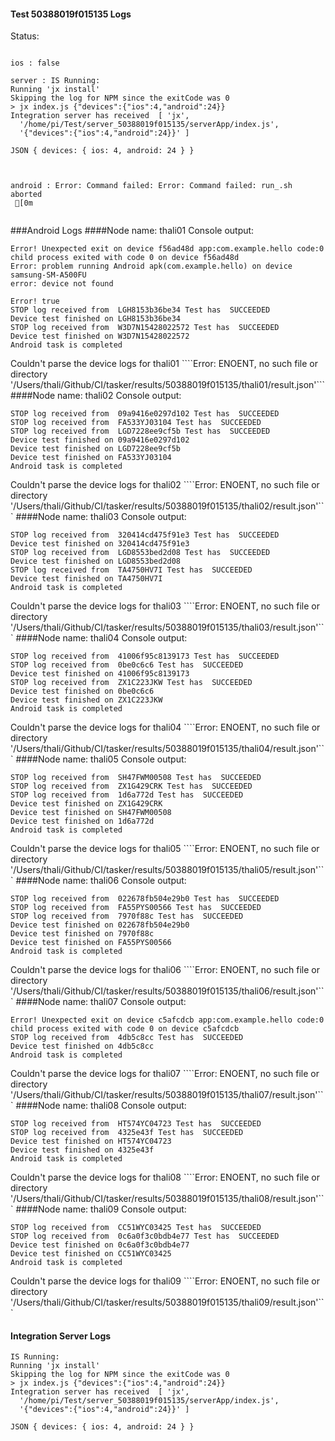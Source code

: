 #### Test 50388019f015135 Logs

Status: 
```

ios : false

server : IS Running:
Running 'jx install'
Skipping the log for NPM since the exitCode was 0
> jx index.js {"devices":{"ios":4,"android":24}}
Integration server has received  [ 'jx',
  '/home/pi/Test/server_50388019f015135/serverApp/index.js',
  '{"devices":{"ios":4,"android":24}}' ]

JSON { devices: { ios: 4, android: 24 } }



android : Error: Command failed: Error: Command failed: run_.sh aborted
 [0m


```
###Android Logs
####Node name: thali01
Console output:
```
Error! Unexpected exit on device f56ad48d app:com.example.hello code:0 
child process exited with code 0 on device f56ad48d 
Error: problem running Android apk(com.example.hello) on device samsung-SM-A500FU 
error: device not found
 
Error! true 
STOP log received from  LGH8153b36be34 Test has  SUCCEEDED
Device test finished on LGH8153b36be34 
STOP log received from  W3D7N15428022572 Test has  SUCCEEDED
Device test finished on W3D7N15428022572 
Android task is completed 
```


Couldn't parse the device logs for thali01
````Error: ENOENT, no such file or directory '/Users/thali/Github/CI/tasker/results/50388019f015135/thali01/result.json'```
####Node name: thali02
Console output:
```
STOP log received from  09a9416e0297d102 Test has  SUCCEEDED
STOP log received from  FA533YJ03104 Test has  SUCCEEDED
STOP log received from  LGD7228ee9cf5b Test has  SUCCEEDED
Device test finished on 09a9416e0297d102 
Device test finished on LGD7228ee9cf5b 
Device test finished on FA533YJ03104 
Android task is completed 
```


Couldn't parse the device logs for thali02
````Error: ENOENT, no such file or directory '/Users/thali/Github/CI/tasker/results/50388019f015135/thali02/result.json'```
####Node name: thali03
Console output:
```
STOP log received from  320414cd475f91e3 Test has  SUCCEEDED
Device test finished on 320414cd475f91e3 
STOP log received from  LGD8553bed2d08 Test has  SUCCEEDED
Device test finished on LGD8553bed2d08 
STOP log received from  TA4750HV7I Test has  SUCCEEDED
Device test finished on TA4750HV7I 
Android task is completed 
```


Couldn't parse the device logs for thali03
````Error: ENOENT, no such file or directory '/Users/thali/Github/CI/tasker/results/50388019f015135/thali03/result.json'```
####Node name: thali04
Console output:
```
STOP log received from  41006f95c8139173 Test has  SUCCEEDED
STOP log received from  0be0c6c6 Test has  SUCCEEDED
Device test finished on 41006f95c8139173 
STOP log received from  ZX1C223JKW Test has  SUCCEEDED
Device test finished on 0be0c6c6 
Device test finished on ZX1C223JKW 
Android task is completed 
```


Couldn't parse the device logs for thali04
````Error: ENOENT, no such file or directory '/Users/thali/Github/CI/tasker/results/50388019f015135/thali04/result.json'```
####Node name: thali05
Console output:
```
STOP log received from  SH47FWM00508 Test has  SUCCEEDED
STOP log received from  ZX1G429CRK Test has  SUCCEEDED
STOP log received from  1d6a772d Test has  SUCCEEDED
Device test finished on ZX1G429CRK 
Device test finished on SH47FWM00508 
Device test finished on 1d6a772d 
Android task is completed 
```


Couldn't parse the device logs for thali05
````Error: ENOENT, no such file or directory '/Users/thali/Github/CI/tasker/results/50388019f015135/thali05/result.json'```
####Node name: thali06
Console output:
```
STOP log received from  022678fb504e29b0 Test has  SUCCEEDED
STOP log received from  FA55PYS00566 Test has  SUCCEEDED
STOP log received from  7970f88c Test has  SUCCEEDED
Device test finished on 022678fb504e29b0 
Device test finished on 7970f88c 
Device test finished on FA55PYS00566 
Android task is completed 
```


Couldn't parse the device logs for thali06
````Error: ENOENT, no such file or directory '/Users/thali/Github/CI/tasker/results/50388019f015135/thali06/result.json'```
####Node name: thali07
Console output:
```
Error! Unexpected exit on device c5afcdcb app:com.example.hello code:0 
child process exited with code 0 on device c5afcdcb 
STOP log received from  4db5c8cc Test has  SUCCEEDED
Device test finished on 4db5c8cc 
Android task is completed 
```


Couldn't parse the device logs for thali07
````Error: ENOENT, no such file or directory '/Users/thali/Github/CI/tasker/results/50388019f015135/thali07/result.json'```
####Node name: thali08
Console output:
```
STOP log received from  HT574YC04723 Test has  SUCCEEDED
STOP log received from  4325e43f Test has  SUCCEEDED
Device test finished on HT574YC04723 
Device test finished on 4325e43f 
Android task is completed 
```


Couldn't parse the device logs for thali08
````Error: ENOENT, no such file or directory '/Users/thali/Github/CI/tasker/results/50388019f015135/thali08/result.json'```
####Node name: thali09
Console output:
```
STOP log received from  CC51WYC03425 Test has  SUCCEEDED
STOP log received from  0c6a0f3c0bdb4e77 Test has  SUCCEEDED
Device test finished on 0c6a0f3c0bdb4e77 
Device test finished on CC51WYC03425 
Android task is completed 
```


Couldn't parse the device logs for thali09
````Error: ENOENT, no such file or directory '/Users/thali/Github/CI/tasker/results/50388019f015135/thali09/result.json'```




#### Integration Server Logs
```
IS Running:
Running 'jx install'
Skipping the log for NPM since the exitCode was 0
> jx index.js {"devices":{"ios":4,"android":24}}
Integration server has received  [ 'jx',
  '/home/pi/Test/server_50388019f015135/serverApp/index.js',
  '{"devices":{"ios":4,"android":24}}' ]

JSON { devices: { ios: 4, android: 24 } }


```

